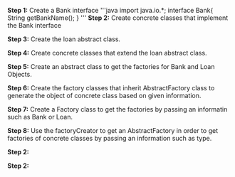 
**Step 1:** Create a Bank interface
'''java
import java.io.*;
interface Bank{
    String getBankName();
} 
'''
**Step 2:** Create concrete classes that implement the Bank interface

**Step 3:** Create the loan abstract class.

**Step 4:** Create concrete classes that extend the loan abstract class.

**Step 5:** Create an abstract class to get the factories for Bank and Loan Objects.

**Step 6:** Create the factory classes that inherit AbstractFactory class to generate the object of concrete class based on given information.

**Step 7:** Create a Factory class to get the factories by passing an informatin such as Bank or Loan.

**Step 8:** Use the factoryCreator to get an AbstractFactory in order to get factories of concrete classes by passing an information such as type.

**Step 2:**

**Step 2:**
